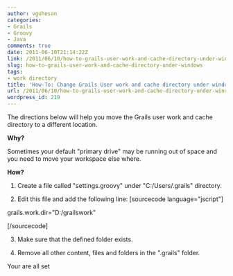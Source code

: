 ```yaml
---
author: vguhesan
categories:
- Grails
- Groovy
- Java
comments: true
date: 2011-06-10T21:14:22Z
link: /2011/06/10/how-to-grails-user-work-and-cache-directory-under-windows/
slug: how-to-grails-user-work-and-cache-directory-under-windows
tags:
- work directory
title: 'How-To: Change Grails User work and cache directory under windows'
url: /2011/06/10/how-to-grails-user-work-and-cache-directory-under-windows/
wordpress_id: 219
---
```


The directions below will help you move the Grails user work and cache directory to a different location.

**Why?**

Sometimes your default "primary drive" may be running out of space and you need to move your workspace else where.

**How?**



	
  1. Create a file called "settings.groovy" under "C:/Users/.grails" directory.

	
  2. Edit this file and add the following line:
[sourcecode language="jscript"]

grails.work.dir="D:/grailswork"

[/sourcecode]

        
  3. Make sure that the defined folder exists.

        
  4. Remove all other content, files and folders in the ".grails" folder.



Your are all set
